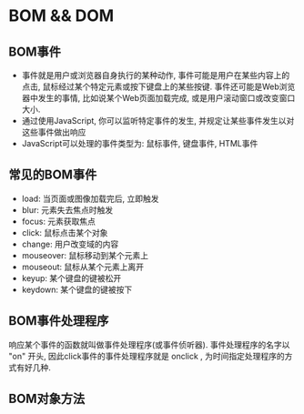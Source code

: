 # BOM && DOM
## BOM事件
- 事件就是用户或浏览器自身执行的某种动作, 事件可能是用户在某些内容上的点击, 鼠标经过某个特定元素或按下键盘上的某些按键. 事件还可能是Web浏览器中发生的事情, 比如说某个Web页面加载完成, 或是用户滚动窗口或改变窗口大小.
- 通过使用JavaScript, 你可以监听特定事件的发生, 并规定让某些事件发生以对这些事件做出响应
- JavaScript可以处理的事件类型为: 鼠标事件, 键盘事件, HTML事件

## 常见的BOM事件
- load: 当页面或图像加载完后, 立即触发
- blur: 元素失去焦点时触发
- focus: 元素获取焦点
- click: 鼠标点击某个对象
- change: 用户改变域的内容
- mouseover: 鼠标移动到某个元素上
- mouseout: 鼠标从某个元素上离开
- keyup: 某个键盘的键被松开
- keydown: 某个键盘的键被按下

## BOM事件处理程序
响应某个事件的函数就叫做事件处理程序(或事件侦听器). 事件处理程序的名字以 "on" 开头, 因此click事件的事件处理程序就是 onclick , 为时间指定处理程序的方式有好几种.

## BOM对象方法
